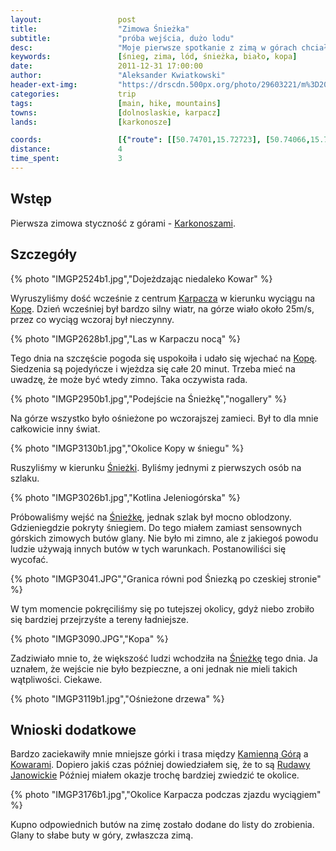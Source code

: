 ```yaml
---
layout:                 post
title:                  "Zimowa Śnieżka"
subtitle:               "próba wejścia, dużo lodu"
desc:                   "Moje pierwsze spotkanie z zimą w górach chciałem zacząć od Śnieżki. Zaskoczyła mnie ilość śniegu, która tworzyła całkowicie inne widoki, niż z jakimi miałem styczność do tej pory."
keywords:               [śnieg, zima, lód, śnieżka, biało, kopa]
date:                   2011-12-31 17:00:00
author:                 "Aleksander Kwiatkowski"
header-ext-img:         "https://drscdn.500px.org/photo/29603221/m%3D2048/8d44953076484c4890bad2174a699570"
categories:             trip
tags:                   [main, hike, mountains]
towns:                  [dolnoslaskie, karpacz]
lands:                  [karkonosze]

coords:                 [{"route": [[50.74701,15.72723], [50.74066,15.72461], [50.73658,15.73371]], "type": "hike"}, {"route": [[50.91864,16.10042], [50.84141,16.03450], [50.79358,16.04051], [50.78555,16.02463], [50.77426,16.00798], [50.77796,15.94944], [50.77036,15.93056], [50.77644,15.90755], [50.75418,15.86893], [50.76324,15.86670], [50.77204,15.85666], [50.79369,15.86550], [50.79141,15.85271], [50.80259,15.83760], [50.79098,15.80722], [50.79261,15.77804], [50.78289,15.76550], [50.77530,15.75829], [50.77274,15.74963], [50.77622,15.74319], [50.77361,15.73881]], "type": "car"}, {"route": [[50.77350,15.73924], [50.76846,15.73023], [50.74706,15.72731]], "type": "train"}]
distance:               4
time_spent:             3
---
```


[wiki-karkonosze]:      https://pl.wikipedia.org/wiki/Karkonosze
[wiki-karpacz]:         https://pl.wikipedia.org/wiki/Karpacz
[wiki-kopa]:            https://pl.wikipedia.org/wiki/Kopa_(Karkonosze)
[wiki-kamienna]:        https://pl.wikipedia.org/wiki/Kamienna_G%C3%B3ra
[wiki-kowary]:          https://pl.wikipedia.org/wiki/Kowary
[wiki-sniezka]:         https://pl.wikipedia.org/wiki/%C5%9Anie%C5%BCka

Wstęp
-----

Pierwsza zimowa styczność z górami - [Karkonoszami][wiki-karkonosze].

Szczegóły
---------

{% photo "IMGP2524b1.jpg","Dojeżdzając niedaleko Kowar" %}

Wyruszyliśmy dość wcześnie z centrum [Karpacza][wiki-karpacz] w kierunku wyciągu na [Kopę][wiki-kopa]. Dzień wcześniej
był bardzo silny wiatr, na górze wiało około 25m/s, przez co wyciąg wczoraj
był nieczynny.

{% photo "IMGP2628b1.jpg","Las w Karpaczu nocą" %}

Tego dnia na szczęście pogoda się uspokoiła
i udało się wjechać na [Kopę][wiki-kopa]. Siedzenia są pojedyńcze i wjeżdza się całe 20 minut. Trzeba mieć na uwadzę, że może być wtedy zimno. Taka oczywista rada.

{% photo "IMGP2950b1.jpg","Podejście na Śnieżkę","nogallery" %}

Na górze wszystko było ośnieżone po wczorajszej zamieci. Był to dla mnie całkowicie inny świat.

{% photo "IMGP3130b1.jpg","Okolice Kopy w śniegu" %}

Ruszyliśmy w kierunku [Śnieżki][wiki-sniezka]. Byliśmy jednymi z pierwszych osób na szlaku.

{% photo "IMGP3026b1.jpg","Kotlina Jeleniogórska" %}

Próbowaliśmy wejść
na [Śnieżkę][wiki-sniezka], jednak szlak był mocno oblodzony. Gdzieniegdzie pokryty śniegiem.
Do tego miałem zamiast sensownych górskich zimowych butów glany. Nie było mi zimno, ale z jakiegoś
powodu ludzie używają innych butów w tych warunkach. Postanowiliści się wycofać.

{% photo "IMGP3041.JPG","Granica równi pod Śniezką po czeskiej stronie" %}

W tym momencie pokręciliśmy się po tutejszej okolicy, gdyż niebo zrobiło się bardziej przejrzyśte a tereny ładniejsze.

{% photo "IMGP3090.JPG","Kopa" %}

Zadziwiało mnie to, że większość ludzi wchodziła na [Śnieżkę][wiki-sniezka] tego dnia.
Ja uznałem, że wejście nie było bezpieczne, a oni jednak
nie mieli takich wątpliwości. Ciekawe.

{% photo "IMGP3119b1.jpg","Ośnieżone drzewa" %}

Wnioski dodatkowe
-----------------

Bardzo zaciekawiły mnie mniejsze górki i trasa między [Kamienną Górą][wiki-kamienna] a
[Kowarami][wiki-kowary]. Dopiero jakiś czas później dowiedziałem się, że to są [Rudawy Janowickie](/land/rudawy_janowickie/)
Później miałem okazje trochę bardziej zwiedzić te okolice.

{% photo "IMGP3176b1.jpg","Okolice Karpacza podczas zjazdu wyciągiem" %}

Kupno odpowiednich butów na zimę zostało dodane do listy do zrobienia.
Glany to słabe buty w góry, zwłaszcza zimą.
